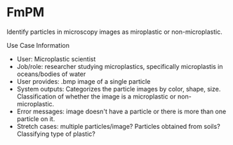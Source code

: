 # FmPM
Identify particles in microscopy images as miroplastic or non-microplastic. 

Use Case Information
* User: Microplastic scientist
* Job/role: researcher studying microplastics, specifically microplastis in oceans/bodies of water
* User provides: .bmp image of a single particle
* System outputs: Categorizes the particle images by color, shape, size. Classification of whether the image is a microplastic or non-microplastic.
* Error messages: image doesn't have a particle or there is more than one particle on it. 
* Stretch cases: multiple particles/image? Particles obtained from soils? Classifying type of plastic?
